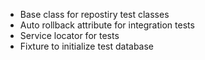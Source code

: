 - Base class for repostiry test classes
- Auto rollback attribute for integration tests
- Service locator for tests
- Fixture to initialize test database
